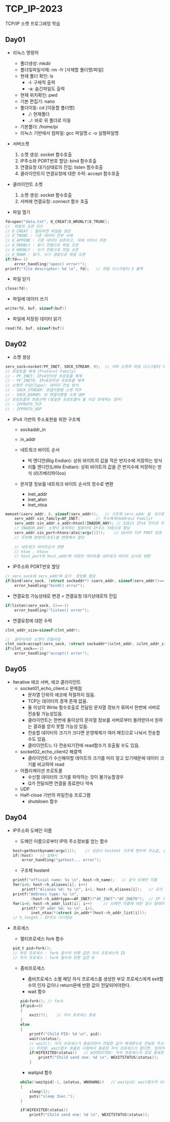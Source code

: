 # TCP_IP-2023
TCP/IP 소켓 프로그래밍 학습
## Day01
- 리눅스 명령어 
	- 폴더생성: mkdir
	- 폴더및파일삭제: rm -fr [삭제할 폴더명/파일]
	- 현재 폴더 확인: ls
		- -l: 구체적 출력
		- -a: 숨긴파일도 출력
	- 현재 위치확인: pwd
	- 기본 편집기: nano
	- 폴더이동: cd [이동할 폴더명]
		- ./: 현재폴더
		- ../: 바로 위 폴더로 이동
	- 기본폴더: /home/pi
	- 리눅스 기반에서 컴파일: gcc 파일명.c -o 실행파일명

- 서버소켓
	1. 소켓 생성: socket 함수호출
	2. IP주소와 PORT번호 할당: bind 함수호출
	3. 연결요청 대기상태로의 진입: listen 함수호출
	4. 클라이언트이 연결요청에 대한 수락: accept 함수호출
	
- 클라이언트 소켓
	1. 소켓 생성: socket 함수호출
	2. 서버에 연결요청: connect 함수 호출
- 파일 열기
``` c
fd=open("data.txt", O_CREAT|O_WRONLY|O_TRUNC);
//  파일의 오픈 모드
// O_CREAT : 필요하면 파일을 생성
// O_TRUNC : 기존 데이터 전부 삭제
// O_APPEND : 기존 데이터 보존하고, 뒤에 이어서 저장
// O_RDONLY : 읽기 전용으로 파일 오픈
// O_WRONLY : 쓰기 전용으로 파일 오픈
// O_RDWR : 읽기, 쓰기 겸용으로 파일 오픈
if(fd==-1)
	error_handling("open() error!");
printf("file descriptor: %d \n", fd);	// 파일 디스크립터 3 출력
```
- 파일 닫기
``` c
close(fd);
```
- 파일에 데이터 쓰기
``` c
write(fd, buf, sizeof(buf))
```
- 파일에 저장된 데이터 읽기
```c
read(fd, buf, sizeof(buf))
```
## Day02
   	
- 소켓 생성
``` c
serv_sock=socket(PF_INET, SOCK_STREAM, 0);	// 서버 소켓의 파일 디스크립터 저장
// 프로토콜 체계 (Protocol Family)
// - PF_INET: IPv4인터넷 프로토콜 체계
// - PF_INET6: IPv6인터넷 프로토콜 체계
// 소켓의 타입(Type): 데이터 전송 방식
// - SOCK_STREAM: 연결지향형 소켓 TCP
// - SOCK_DGRAM: 비 연결지향형 소켓 UDP
// 프로토콜의 최종선택 (동일한 프로토콜이 둘 이상 존재하는 경우)
// - IPPROTO_TCP
// - IPPROTO_UDP
```

- IPv4 기반의 주소표현을 위한 구조체
	- sockaddr_in
   	- in_addr
	
	- 네트워크 바이트 순서
		- 빅 엔디안(Big Endian): 상위 바이트의 값을 작은 번지수에 저장하는 방식
		- 리틀 엔디안(Little Endian): 상위 바이트의 값을 큰 번지수에 저장하는 방식 (라즈베리파이os)

	- 문자열 정보를 네트워크 바이트 순서의 정수로 변환
		- inet_addr
		- inet_aton
		- inet_ntoa
	
``` c
memset(&serv_addr, 0, sizeof(serv_addr));	// 구조체 serv_addr 을  0으로 초기화
	serv_addr.sin_family=AF_INET;		// 주소체계(Address Family)
	serv_addr.sin_addr.s_addr=htonl(INADDR_ANY); // 32bit IPv4 인터넷 주소 
 	// INADDR_ANY: 소켓이 동작하는 컴퓨터의 IP주소 자동으로 할당
	serv_addr.sin_port=htons(atoi(argv[1]));	// 16비트 TCP PORT 번호
	// 두번째 명령어(포트)를 변환해서 할당
 
 	// 네트워크 바이트순서 변환
  	// hton , htons 
   	// host_port와 host_addr에 저장된 데이트를 네트워크 바이트 순서로 변환
 ```
 		
- IP주소와 PORT번호 할당
``` c
// serv_sock에 serv_addr에 담기  정보를 할당
if(bind(serv_sock, (struct sockaddr*) &serv_addr, sizeof(serv_addr))==-1)
	error_handling("bind() error");
```
- 연결요청 가능상태로 변경 = 연결요청 대기상태로의 진입
``` c
if(listen(serv_sock, 5)==-1)
	error_handling("listen() error");
  ```
- 연결요청에 대한 수락
``` c
clnt_addr_size=sizeof(clnt_addr);

//  클라이어트 소켓이 만들어짐
clnt_sock=accept(serv_sock, (struct sockaddr*)&clnt_addr, &clnt_addr_size);
if(clnt_sock==-1)
	error_handling("accept() error");
```

## Day05
- Iterative 에코 서버, 에코 클라이언트
	- socket01_echo_client.c 문제점
		- 문자열 단위의 에코에 적절하지 않음.
		- TCP는 데이터의 경계 존재 없음.
		- 둘 이상의 Write 함수호출로 전달된 문자열 정보가 묶여서 한번에 서버로 전송될 가능성있음.
		- 클라이언트는 한번에 둘이상의 문자열 정보를 서버로부터 돌려받아서 원하는 결과를 얻지 못할 가능성 있음.
		- 전송할 데이터의 크기가 크다면 운영체제가 여러 패킷으로 나눠서 전송할 수도 있음.
		- 클라이언트느 다 전송되기전에 read함수가 호출될 수도 있음.
	- socket02_echo_client2 해결책
		- 클라이언트가 수신해야할 데이트의 크기를 미리 알고 있기때문에 데이터 크기를 비교하여 read
	- 어플리케이션 프로토콜
		- 수신할 데이터의 크기를 파악하는 것이 불가능할경우
		- Q가 전달되면 연결을 종료한다 약속
	- UDP
	- Half-close 기반의 파일전송 프로그램
		- shutdown 함수
## Day04
- IP주소와 도메인 이름
	- 도메인 이름으로부터 IP의 주소정보를 얻는 함수 
	```c
	host=gethostbyname(argv[1]);	// 성공시 hostent 구조체 변수의 주소값, 실패시 NULL
	if(!host)	// 실패시
		error_handling("gethost... error");
	```
	- 구조체 hostent
	 
	```c
	printf("official name: %s \n", host->h_name);	// 공식 도메인 이름
	for(i=0; host->h_aliases[i]; i++)
		printf("Aliases %d: %s \n", i+1, host->h_aliases[i]);	// 공식 도메인 이름 외에에 접속할 수 있는 다른 도메인이름
	printf("Address type: %s \n",
			(host->h_addrtype==AF_INET)?"AF_INET":"AF_INET6");	// IP 주소체계
	for(i=0; host->h_addr_list[i]; i++)		// 도메인 이름에 대한 정수 형태의 IP주소들의 리스트
		printf("IP addr %d: %s \n", i+1,
			inet_ntoa(*(struct in_addr*)host->h_addr_list[i]));
	// h_length : IP주소 크기정보
	```

- 프로세스
	- 멀티프로세스 fork 함수
	```c
	pid_t pid=fork();
	// 부모 프로세스 : fork 함수의 반환 값은 자식 프로세스의 ID
	// 자식 프로세스 : fork 함수의 반환 값은 0
	```
	- 좀비프로세스
		- 좀비프로세스 소멸
		해당 자식 프로세스를 생성한 부모 프로세스에게 exit함수의 인자 값이나 return문에 반환 값이 전달되어야한다.
		- wait 함수
	
		```c
		pid=fork();	// fork
		if(pid==0)
		{
			exit(7);	// 자식 포로세스 종료
		}
		else
		{
			printf("Child PID: %d \n", pid);
			wait(&status);		
			// wait(): 자식 프로세스가 종료되면서 전달한 값이 매개변수로 전달된 주소의 변수에 저장됨.
			// 주의점: wait함수 호출된 시점에서 종료된 자식 프로세스가 없다면, 임의의 자식 프로세스가 종료될 때까지 브로킹 상태
			if(WIFEXITED(status))	// WIFEXITED: 자식 프로세스가 정상 종료한 경우 참(True) 반환
				printf("Child send one: %d \n", WEXITSTATUS(status));	// WEXITSTATUS: 자식 프로세스의 전달 값을 반환
			}

		```
	
		- waitpid 함수
		```C      
		while(!waitpid(-1, &status, WNOHANG))	// waitpid: wait함수의 브로킹 문제 해결
		{
			sleep(3);
			puts("sleep 3sec.");
		}

		if(WIFEXITED(status))
			printf("Child send one: %d \n", WEXITSTATUS(status));
		``` 